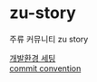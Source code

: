 # zu-story

주류 커뮤니티 zu story

[개발환경 세팅](https://github.com/ondal-house/zu-story/wiki/%EA%B0%9C%EB%B0%9C-%ED%99%98%EA%B2%BD-%EC%84%B8%ED%8C%85) <br/>
[commit convention](https://github.com/ondal-house/zu-story/wiki/commit-convention) <br/>
